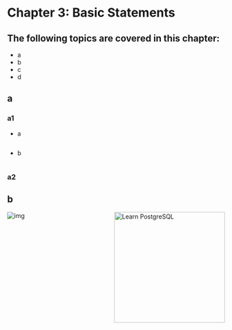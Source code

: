 # Chapter 3: Basic Statements

## The following topics are covered in this chapter:
* a
* b
* c
* d


## a

### a1
* a

```

```

* b
```sql

```
### a2

## b

<a href="https://www.packtpub.com/product/learn-postgresql/9781838985288"><img src="https://static.packt-cdn.com/products/9781838985288/cover/smaller" alt="Learn PostgreSQL" height="256px" align="right"></a>

![img](./img/data_persistance.png)